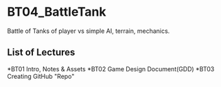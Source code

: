 # BT04_BattleTank
Battle of Tanks of player vs simple AI, terrain, mechanics.

## List of Lectures
*BT01 Intro, Notes & Assets
*BT02 Game Design Document(GDD)
*BT03 Creating GitHub "Repo"
